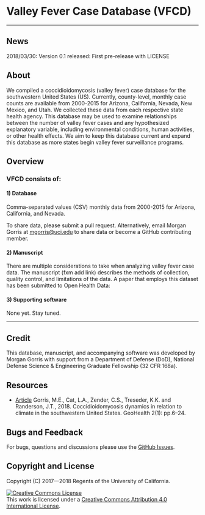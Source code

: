 # Valley Fever Case Database (VFCD)
___
## News

2018/03/30: Version 0.1 released: First pre-release with LICENSE

## About

We compiled a coccidioidomycosis (valley fever) case database for the southwestern United States (US). Currently, county-level, monthly case counts are available from 2000-2015 for Arizona, California, Nevada, New Mexico, and Utah. We collected these data from each respective state health agency. This database may be used to examine relationships between the number of valley fever cases and any hypothesized explanatory variable, including environmental conditions, human activities, or other health effects. We aim to keep this database current and expand this database as more states begin valley fever surveillance programs.

## Overview

### VFCD consists of:

#### 1) Database

Comma-separated values (CSV) monthly data from 2000-2015 for Arizona, California, and Nevada.

To share data, please submit a pull request. Alternatively, email Morgan Gorris at mgorris@uci.edu to share data or become a GitHub contributing member. 

#### 2) Manuscript

There are multiple considerations to take when analyzing valley fever case data.
The manuscript (fxm add link) describes the methods of collection, quality control, and limitations of the data.
A paper that employs this dataset has been submitted to Open Health Data:

#### 3) Supporting software

None yet. Stay tuned.
___
## Credit

This database, manuscript, and accompanying software was developed by Morgan Gorris with support from a Department of Defense (DoD), National Defense Science & Engineering Graduate Fellowship (32 CFR 168a).

## Resources

* [Article](http://doi.org/10.1002/2017GH000095) Gorris, M.E., Cat, L.A., Zender, C.S., Treseder, K.K. and Randerson, J.T., 2018. Coccidioidomycosis dynamics in relation to climate in the southwestern United States. GeoHealth 2(1): pp.6&ndash;24.

## Bugs and Feedback

For bugs, questions and discussions please use the [GitHub Issues](https://github.com/valleyfever/valleyfevercasedata/issues).
 
## Copyright and License

Copyright (C) 2017&mdash;2018 Regents of the University of California.

<a rel="license" href="http://creativecommons.org/licenses/by/4.0/"><img alt="Creative Commons License" style="border-width:0" src="https://i.creativecommons.org/l/by/4.0/88x31.png" /></a><br />This work is licensed under a <a rel="license" href="http://creativecommons.org/licenses/by/4.0/">Creative Commons Attribution 4.0 International License</a>.
